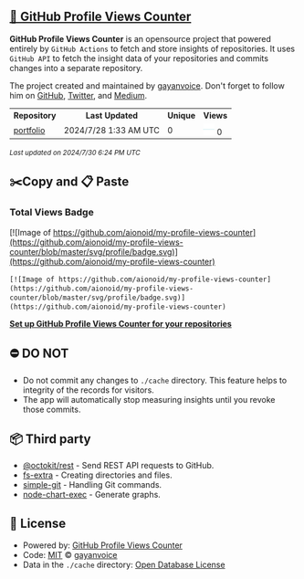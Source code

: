 ## [🚀 GitHub Profile Views Counter](https://github.com/gayanvoice/github-profile-views-counter)
**GitHub Profile Views Counter** is an opensource project that powered entirely by  `GitHub Actions` to fetch and store insights of repositories.
It uses `GitHub API` to fetch the insight data of your repositories and commits changes into a separate repository.

The project created and maintained by [gayanvoice](https://github.com/gayanvoice). Don't forget to follow him on [GitHub](https://github.com/gayanvoice), [Twitter](https://twitter.com/gayanvoice), and [Medium](https://gayanvoice.medium.com/).

<table>
	<tr>
		<th>
			Repository
		</th>
		<th>
			Last Updated
		</th>
		<th>
			Unique
		</th>
		<th>
			Views
		</th>
	</tr>
	<tr>
		<td>
			<a href="https://github.com/aionoid/my-profile-views-counter/tree/master/readme/812208184/year.md">
				portfolio
			</a>
		</td>
		<td>
			2024/7/28 1:33 AM UTC
		</td>
		<td>
			0
		</td>
		<td>
			<img alt="Response time graph" src="https://github.com/aionoid/my-profile-views-counter/raw/master/graph/812208184/small/year.png" height="20"> 0
		</td>
	</tr>
</table>

<small><i>Last updated on 2024/7/30 6:24 PM UTC</i></small>

## ✂️Copy and 📋 Paste
### Total Views Badge
[![Image of https://github.com/aionoid/my-profile-views-counter](https://github.com/aionoid/my-profile-views-counter/blob/master/svg/profile/badge.svg)](https://github.com/aionoid/my-profile-views-counter)

```readme
[![Image of https://github.com/aionoid/my-profile-views-counter](https://github.com/aionoid/my-profile-views-counter/blob/master/svg/profile/badge.svg)](https://github.com/aionoid/my-profile-views-counter)
```
[**Set up GitHub Profile Views Counter for your repositories**](https://github.com/gayanvoice/github-profile-views-counter)
## ⛔ DO NOT
- Do not commit any changes to `./cache` directory. This feature helps to integrity of the records for visitors.
- The app will automatically stop measuring insights until you revoke those commits.
## 📦 Third party

- [@octokit/rest](https://www.npmjs.com/package/@octokit/rest) - Send REST API requests to GitHub.
- [fs-extra](https://www.npmjs.com/package/fs-extra) - Creating directories and files.
- [simple-git](https://www.npmjs.com/package/simple-git) - Handling Git commands.
- [node-chart-exec](https://www.npmjs.com/package/node-chart-exec) - Generate graphs.
## 📄 License
- Powered by: [GitHub Profile Views Counter](https://github.com/gayanvoice/github-profile-views-counter)
- Code: [MIT](./LICENSE) © [gayanvoice](https://github.com/gayanvoice)
- Data in the `./cache` directory: [Open Database License](https://opendatacommons.org/licenses/odbl/1-0/)
